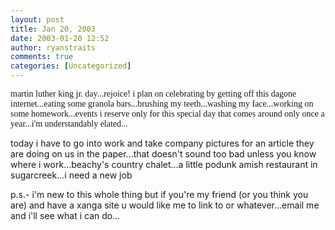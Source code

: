 ```yaml
---
layout: post
title: Jan 20, 2003
date: 2003-01-20 12:52
author: ryanstraits
comments: true
categories: [Uncategorized]
---
```

<span style="font-family:Verdana;">martin luther king jr. day...rejoice! i plan on celebrating by getting off this dagone internet...eating some granola bars...brushing my teeth...washing my face...working on some homework...events i reserve only for this special day that comes around only once a year...i'm understandably elated...</span>

today i have to go into work and take company pictures for an article they are doing on us in the paper...that doesn't sound too bad unless you know where i work...beachy's country chalet...a little podunk amish restaurant in sugarcreek...i need a new job

p.s.- i'm new to this whole thing but if you're my friend (or you think you are) and have a xanga site u would like me to link to or whatever...email me and i'll see what i can do...

&nbsp;
